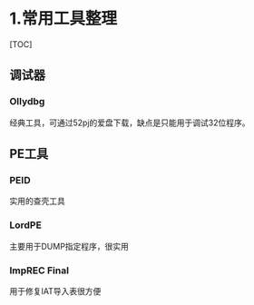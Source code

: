 # 1.常用工具整理

[TOC]

## 调试器
### Ollydbg
经典工具，可通过52pj的爱盘下载，缺点是只能用于调试32位程序。
## PE工具
### PEID
实用的查壳工具
### LordPE
主要用于DUMP指定程序，很实用
### ImpREC Final
用于修复IAT导入表很方便